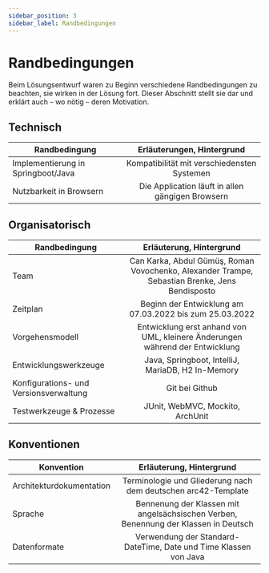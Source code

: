 ```yaml
---
sidebar_position: 3
sidebar_label: Randbedingungen
---
```


# Randbedingungen

Beim Lösungsentwurf waren zu Beginn verschiedene Randbedingungen zu beachten, sie wirken in der Lösung fort. Dieser Abschnitt stellt sie dar und erklärt auch – wo nötig – deren Motivation.

## Technisch
|Randbedingung|Erläuterungen, Hintergrund|
|--------------|:-----:|
|Implementierung in Springboot/Java|Kompatibilität mit verschiedensten Systemen|
|Nutzbarkeit in Browsern|Die Application läuft in allen gängigen Browsern|

## Organisatorisch
|Randbedingung|Erläuterung, Hintergrund|
|--------------|:-----:|
|Team|Can Karka, Abdul Gümüş, Roman Vovochenko, Alexander Trampe, Sebastian Brenke, Jens Bendisposto|
|Zeitplan|Beginn der Entwicklung am 07.03.2022 bis zum 25.03.2022|
|Vorgehensmodell|Entwicklung erst anhand von UML, kleinere Änderungen während der Entwicklung|
|Entwicklungswerkzeuge|Java, Springboot, IntelliJ, MariaDB, H2 In-Memory|
|Konfigurations- und Versionsverwaltung|Git bei Github|
|Testwerkzeuge & Prozesse|JUnit, WebMVC, Mockito, ArchUnit|

## Konventionen

|Konvention|Erläuterung, Hintergrund|
|--------------|:-----:|
|Architekturdokumentation|	Terminologie und Gliederung nach dem deutschen arc42-Template|
|Sprache|Bennenung der Klassen mit angelsächsischen Verben, Benennung der Klassen in Deutsch|
|Datenformate|Verwendung der Standard-DateTime, Date und Time Klassen von Java|